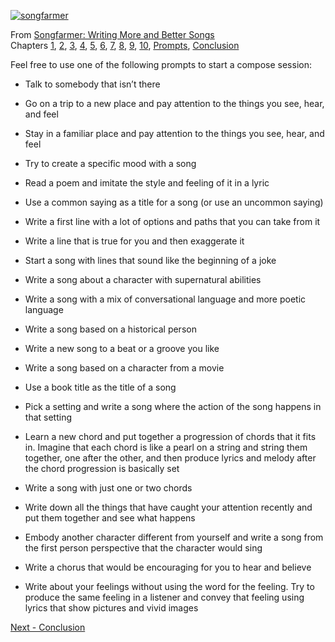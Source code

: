 [![songfarmer](https://66.media.tumblr.com/df375c2f5a0f3cbca123185b3ba93dba/tumblr_inline_o3j2897dZk1qzode8_540.jpg "songfarmer")](http://amazon.com/dp/0990420205/)

From [Songfarmer: Writing More and Better Songs](https://www.amazon.com/dp/0990420205/)  
Chapters [1](http://songfarmer.com/post/138033038871/songfarmer-chapter-one), [2](http://songfarmer.com/post/138092600736/chapter-two-set-a-goal), [3](http://songfarmer.com/post/138932056011/chapter-3-create-songwriting-habits), [4](http://songfarmer.com/post/140445572846/chapter-4-recognizing-song-seeds), [5](http://songfarmer.com/post/140449281976/chapter-5-composing), [6](http://songfarmer.com/post/140455489061/chapter-six-improving-flow), [7](http://songfarmer.com/post/140455690301/chapter-seven-improving-edit), [8](http://songfarmer.com/post/140455977371/chapter-eight-strengthening-habits), [9](http://songfarmer.com/post/140456145631/chapter-nine-stickiness), [10](http://songfarmer.com/post/140456197406/chapter-ten-collaboration), [Prompts](http://songfarmer.com/post/140456266021/prompts), [Conclusion](http://songfarmer.com/post/140456339966/conclusion)

Feel free to use one of the following prompts to start a compose session:

*   Talk to somebody that isn’t there  

*   Go on a trip to a new place and pay attention to the things you see, hear, and feel  

*   Stay in a familiar place and pay attention to the things you see, hear, and feel  

*   Try to create a specific mood with a song  

*   Read a poem and imitate the style and feeling of it in a lyric  

*   Use a common saying as a title for a song (or use an uncommon saying)  

*   Write a first line with a lot of options and paths that you can take from it  

*   Write a line that is true for you and then exaggerate it  

*   Start a song with lines that sound like the beginning of a joke  

*   Write a song about a character with supernatural abilities  

*   Write a song with a mix of conversational language and more poetic language  

*   Write a song based on a historical person  

*   Write a new song to a beat or a groove you like  

*   Write a song based on a character from a movie  

*   Use a book title as the title of a song  

*   Pick a setting and write a song where the action of the song happens in that setting  

*   Learn a new chord and put together a progression of chords that it fits in. Imagine that each chord is like a pearl on a string and string them together, one after the other, and then produce lyrics and melody after the chord progression is basically set  

*   Write a song with just one or two chords  

*   Write down all the things that have caught your attention recently and put them together and see what happens  

*   Embody another character different from yourself and write a song from the first person perspective that the character would sing  

*   Write a chorus that would be encouraging for you to hear and believe  

*   Write about your feelings without using the word for the feeling. Try to produce the same feeling in a listener and convey that feeling using lyrics that show pictures and vivid images  

[Next - Conclusion](http://songfarmer.com/post/140456339966/conclusion)